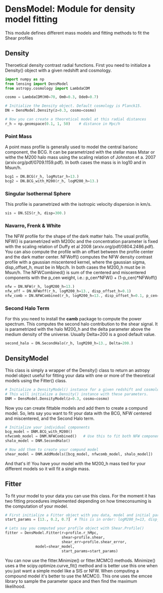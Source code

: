 # DensModel: Module for density model fitting
This module defines different mass models and fitting methods to fit the Shear profiles

## Density
Theroetical density contrast radial functions. First you need to initialize a Density() object with a given redshift and cosmology.

```python
import numpy as np
from lensing import DensModel
from astropy.cosmology import LambdaCDM

cosmo = LambdaCDM(H0=70, Om0=0.3, Ode0=0.7)

# Initialize the Density object. Default cosmology is Planck15.
DN = DensModel.Density(z=0.3, cosmo=cosmo)

# Now you can create a theoretical model at this radial distances
r_h = np.geomspace(0.1, 1, 50)    # distance in Mpc/h
```
### Point Mass
A point mass profile is generally used to model the central barionc component, the BCG. It can be parametrized with the stellar mass Mstar or withe the M200 halo mass using the scaling relation of Johnston et a. 2007 (arxiv.org/pdf/0709.1159.pdf). In both cases the mass is in log10 and in Msun/h.
```python
bcg1 = DN.BCG(r_h, logMstar_h=13.)
bcg2 = DN.BCG_with_M200(r_h, logM200_h=13.)
```

### Singular Isothermal Sphere
This profile is parametrized with the isotropic velocity dispersion in km/s.
```python
sis = DN.SIS(r_h, disp=300.)
```

### Navarro, Frenk & White
The NFW profile for the shape of the dark matter halo. The usual profile, NFW() is parametrized with M200c and the concentration parameter is fixed with the scaling relation of Duffy et al 2008 (arxiv.org/pdf/0804.2486.pdf).
You can also compute the profile with an offset between the profile center and the dark matter center. NFWoff() computes the NFW density contrast profile with a gaussian miscentered kernel, where the gaussian sigma, disp_offset_h, must be in Mpc/h. In both cases the M200_h must be in Msun/h.
The NFWCombined() is sum of the centered and miscentered components with the p_cen weight, i.e.: p_cen*NFW() + (1-p_cen)*NFWoff()
```python
nfw = DN.NFW(r_h, logM200_h=13.)
nfw_off = DN.NFWoff(r_h, logM200_h=13., disp_offset_h=0.1)
nfw_comb = DN.NFWCombined(r_h, logM200_h=13., disp_offset_h=0.1, p_cen=1.)
```

### Second Halo Term
For this you need to install the **camb** package to compute the power spectrum.
This computes the second halo contribution to the shear signal. It is parametrized with the halo M200_h and the delta parameter above the medium density of the universe. Usually Delta=200 is a good default value.
```python
second_halo = DN.SecondHalo(r_h, logM200_h=13., Delta=200.)
```

## DensityModel
This class is simply a wrapper of the Density() class to return an astropy model object useful for fitting your data with one or more of the theoretical models using the Fitter() class.
```python
# Initialize a DensityModel() instance for a given redshift and cosmology.
# This will initialize a Density() instance with these parameters.
DNM = DensModel.DensityModel(z=0.3, cosmo=cosmo)
```

Now you can create fittable models and add them to create a compund model. So, lets say you want to fit your data with the BCG, NFW centered and miscentered, and the Second Halo term.
```python
# Initialize your individual components
bcg_model = DNM.BCG_with_M200()
nfwcomb_model = DNM.NFWCombined()   # Use this to fit both NFW components
shalo_model = DNM.SecondHalo()

# Now add them to create your compund model
shear_model = DNM.AddModels([bcg_model, nfwcomb_model, shalo_model])
```
And that's it! You have your model with the M200_h mass tied for your different models so it will fit a single mass.

## Fitter
To fit your model to your data you can use this class. For the moment it has two fitting procedures implemented depending on how timeconsuming is the computation of your model.

```python
# First initialize a Fitter object with you data, model and initial parameters
start_params = [13., 0.2, 0.7]  # This is in order: logM200_h=13, disp_offset=0.2, p_cen=0.7

# Lets say you computed your profile object with Shear.Profile()
fitter = DensModel.Fitter(r=profile.r_hMpc,
                          shear=profile.shear, 
                          shear_err=profile.shear_error, 
			  model=shear_model, 
                          start_params=start_params)
```

You can now use the fitter.Minimize() or fitter.MCMC() methods. Minimize() uses a the scipy.optimize.curve_fit() method and is better use this one when you just want a simple model like a SIS or NFW. When computing a compound model it's better to use the MCMC(). This one uses the emcee library to sample the parameter space and then find the maximum likelihood.

